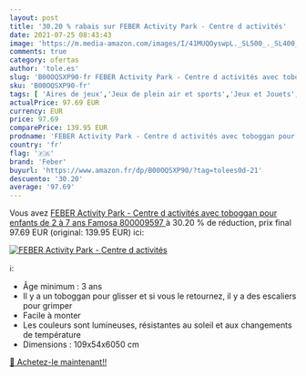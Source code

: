 ```yaml
---
layout: post
title: '30.20 % rabais sur FEBER Activity Park - Centre d activités'
date: 2021-07-25 08:43:43
image: 'https://m.media-amazon.com/images/I/41MUQOyswpL._SL500_._SL400_.jpg'
comments: true
category: ofertas
author: 'tole.es'
slug: 'B00OQSXP90-fr FEBER Activity Park - Centre d activités avec toboggan...'
sku: 'B00OQSXP90-fr'
tags: [ 'Aires de jeux','Jeux de plein air et sports','Jeux et Jouets','Jeux et jouets','Toboggans','feber', ]
actualPrice: 97.69 EUR
currency: EUR
price: 97.69
comparePrice: 139.95 EUR
prodname: 'FEBER Activity Park - Centre d activités avec toboggan pour enfants de 2 à 7 ans  Famosa 800009597 '
country: 'fr'
flag: '🇫🇷'
brand: 'Feber'
buyurl: 'https://www.amazon.fr/dp/B00OQSXP90/?tag=tolees0d-21'
descuento: '30.20'
average: '97.69'
---
```


Vous avez [FEBER Activity Park - Centre d activités avec toboggan pour enfants de 2 à 7 ans  Famosa 800009597 ](https://www.amazon.fr/dp/B00OQSXP90/?tag=tolees0d-21)  à  30.20 % de réduction, prix final  97.69 EUR (original: 139.95 EUR) ici:

[![FEBER Activity Park - Centre d activités](https://m.media-amazon.com/images/I/41MUQOyswpL._SL500_._SL400_.jpg)](https://www.amazon.fr/dp/B00OQSXP90/?tag=tolees0d-21)

ℹ️:

- Âge minimum : 3 ans
- Il y a un toboggan pour glisser et si vous le retournez, il y a des escaliers pour grimper
- Facile à monter
- Les couleurs sont lumineuses, résistantes au soleil et aux changements de température
- Dimensions : 109x54x6050 cm

[🛒 Achetez-le maintenant!!](https://www.amazon.fr/dp/B00OQSXP90/?tag=tolees0d-21)
